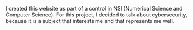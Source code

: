I created this website as part of a control in NSI (Numerical Science and Computer Science). For this project, I decided to talk about cybersecurity, because it is a subject that interests me and that represents me well.